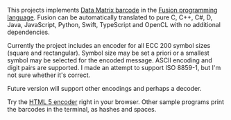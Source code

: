 This projects implements [Data Matrix barcode](https://en.wikipedia.org/wiki/Data_Matrix)
in the [Fusion programming language](https://fusion-lang.org).
Fusion can be automatically translated to pure C, C++, C#, D, Java, JavaScript,
Python, Swift, TypeScript and OpenCL with no additional dependencies.

Currently the project includes an encoder for all ECC 200 symbol sizes (square and rectangular).
Symbol size may be set a priori or a smallest symbol may be selected for the encoded message.
ASCII encoding and digit pairs are supported.
I made an attempt to support ISO 8859-1, but I'm not sure whether it's correct.

Future version will support other encodings and perhaps a decoder.

Try the [HTML 5 encoder](https://pfusik.github.io/datamatrix-fu/html5datamatrix.html) right in your browser.
Other sample programs print the barcodes in the terminal, as hashes and spaces.
